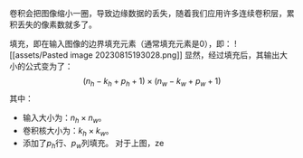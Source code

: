 卷积会把图像缩小一圈，导致边缘数据的丢失，随着我们应用许多连续卷积层，累积丢失的像素数就多了。

填充，即在输入图像的边界填充元素（通常填充元素是0），即：
![[assets/Pasted image 20230815193028.png]]
显然，经过填充后，其输出大小的公式变为了：
$$
(n_h-k_h+p_h+1)\times(n_w-k_w+p_w+1)
$$
其中：
- 输入大小为：$n_h\times n_w$。
- 卷积核大小为：$k_h\times k_w$。
- 添加了$p_h$行、$p_w$列填充。
对于上图，ze